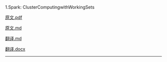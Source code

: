 1.Spark: ClusterComputingwithWorkingSets

[原文.pdf](./spark论文/spark.pdf)

[原文.md](./spark论文/原文.md)

[翻译.md](./spark论文/翻译.md)

[翻译.docx](./spark论文/翻译.docx)

---